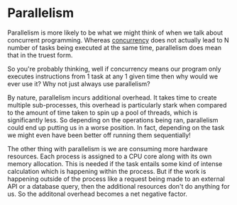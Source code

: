# Parallelism

Parallelism is more likely to be what we might think of when we talk about concurrent programming. Whereas [concurrency](concurrency.md) does not actually lead to N number of tasks being executed at the same time, parallelism does mean that in the truest form.

So you're probably thinking, well if concurrency means our program only executes instructions from 1 task at any 1 given time then why would we ever use it? Why not just always use parallelism?

By nature, parallelism incurs additional overhead. It takes time to create multiple sub-processes, this overhead is particularly stark when compared to the amount of time taken to spin up a pool of threads, which is significantly less. So depending on the operations being ran, parallelism could end up putting us in a worse position. In fact, depending on the task we might even have been better off running them sequentially!

The other thing with parallelism is we are consuming more hardware resources. Each process is assigned to a CPU core along with its own memory allocation. This is needed if the task entails some kind of intense calculation which is happening within the process. But if the work is happening outside of the process like a request being made to an external API or a database query, then the additional resources don't do anything for us. So the additonal overhead becomes a net negative factor.
